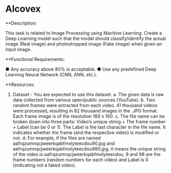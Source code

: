 # Alcovex
**Description:

  This task is related to Image Processing using Machine Learning. Create a Deep Learning model such that the modal
  should classify/identify the actual image (Real image) and photoshopped image (Fake image) when given an input
  image.
  
**Functional Requirements:

  ● Any accuracy above 80% is acceptable.
  ● Use any predefined Deep Learning Neural Network (CNN, ANN, etc.).
  
**Resources:

  1. Dataset - You are expected to use this dataset.
  a. The given data is raw data collected from various open/public sources (YouTube).
  b. Two random frames were extracted from each video. 41 thousand videos were processed, resulting in
  82 thousand images in the .JPG format. Each frame image is of the resolution 160 x 160.
  c. The file name can be broken down into three parts: Video’s unique string + The frame number + Label
  (can be 0 or 1). The Label is the last character in the file name. It indicates whether the frame (and the
  respective video) is modified or not.
  d. For example, if the files are named aafrqzumnqcjweerkqabfmxlyteecdou90.jpg and
  aafrqzumnqcjweerkqabfmxlyteecdou980.jpg, it means the unique string of the video is
  aafrqzumnqcjweerkqabfmxlyteecdou, 9 and 98 are the frame numbers (random numbers for each
  video) and Label is 0 (indicating not a faked video).
